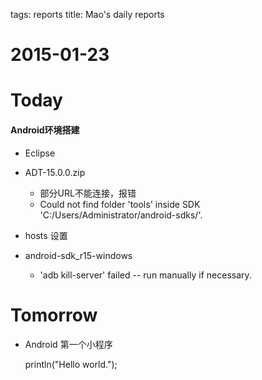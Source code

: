 tags: reports
title: Mao's daily reports

# 2015-01-23

# Today

#### Android环境搭建

+ Eclipse

+ ADT-15.0.0.zip

    - 部分URL不能连接，报错
    - Could not find folder 'tools' inside SDK 'C:/Users/Administrator/android-sdks/'.

+ hosts 设置

+ android-sdk_r15-windows

    - 'adb kill-server' failed -- run manually if necessary.

# Tomorrow

+ Android 第一个小程序

    println("Hello world.");